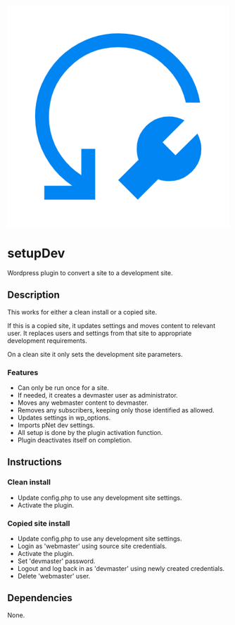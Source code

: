 ![project logo](./assets/icon-128x128.png)

# setupDev

Wordpress plugin to convert a site to a development site.

## Description

This works for either a clean install or a copied site.

If this is a copied site, it updates settings and moves content to relevant user.
It replaces users and settings from that site to appropriate development requirements.

On a clean site it only sets the development site parameters.

### Features
* Can only be run once for a site.
* If needed, it creates a devmaster user as administrator.
* Moves any webmaster content to devmaster.
* Removes any subscribers, keeping only those identified as allowed.
* Updates settings in wp_options.
* Imports pNet dev settings.
* All setup is done by the plugin activation function.
* Plugin deactivates itself on completion.

## Instructions
### Clean install
* Update config.php to use any development site settings.
* Activate the plugin.

### Copied site install
* Update config.php to use any development site settings.
* Login as 'webmaster' using source site credentials.
* Activate the plugin.
* Set 'devmaster' password.
* Logout and log back in as 'devmaster' using newly created credentials.
* Delete 'webmaster' user.

## Dependencies
None.
